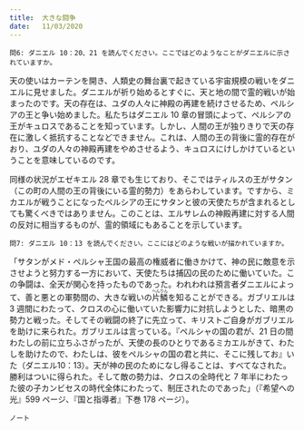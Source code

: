 ```yaml
---
title:  大きな闘争
date:   11/03/2020
---
```


`問6: ダニエル 10：20、21 を読んでください。ここではどのようなことがダニエルに示されていますか。`

天の使いはカーテンを開き、人類史の舞台裏で起きている宇宙規模の戦いをダニエルに見せました。ダニエルが祈り始めるとすぐに、天と地の間で霊的戦いが始まったのです。天の存在は、ユダの人々に神殿の再建を続けさせるため、ペルシアの王と争い始めました。私たちはダニエル 10 章の冒頭によって、ペルシアの王がキュロスであることを知っています。しかし、人間の王が独りきりで天の存在に激しく抵抗することなどできません。これは、人間の王の背後に霊的存在がおり、ユダの人々の神殿再建をやめさせるよう、キュロスにけしかけているということを意味しているのです。

同様の状況がエゼキエル 28 章でも生じており、そこではティルスの王がサタン（この町の人間の王の背後にいる霊的勢力）をあらわしています。ですから、ミカエルが戦うことになったペルシアの王にサタンと彼の天使たちが含まれるとしても驚くべきではありません。このことは、エルサレムの神殿再建に対する人間の反対に相当するものが、霊的領域にもあることを示しています。

`問7: ダニエル 10：13 を読んでください。ここにはどのような戦いが描かれていますか。`

「サタンがメド・ペルシャ王国の最高の権威者に働きかけて、神の民に敵意を示させようと努力する一方において、天使たちは捕囚の民のために働いていた。この争闘は、全天が関心を持ったものであった。われわれは預言者ダニエルによって、善と悪との軍勢間の、大きな戦いの<ruby>片<rt>へん</rt>鱗<rt>りん</rt></ruby>を知ることができる。ガブリエルは 3 週間にわたって、クロスの心に働いていた影響力に対抗しようとした、暗黒の勢力と戦った。そしてその戦闘の終了に先立って、キリストご自身がガブリエルを助けに来られた。ガブリエルは言っている。『ペルシャの国の君が、21 日の間わたしの前に立ちふさがったが、天使の長のひとりであるミカエルがきて、わたしを助けたので、わたしは、彼をペルシャの国の君と共に、そこに残してお』いた（ダニエル10：13）。天が神の民のためになし得ることは、すべてなされた。勝利はついに得られた。そして敵の勢力は、クロスの全時代と 7 年半にわたった彼の子カンビセスの時代全体にわたって、制圧されたのであった」（『希望への光』599 ページ、『国と指導者』下巻 178 ページ）。

`ノート`